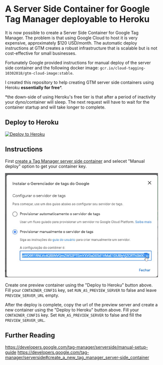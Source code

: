 # A Server Side Container for Google Tag Manager deployable to Heroku

It is now possible to create a Server Side Container for Google Tag Manager. The problem is that using Google Cloud to host it is very expensive, approximately $120 USD/month. The automatic deploy instructions at GTM creates a robust infrastructure that is scalable but is not cost-effective for small businesses.

Fortunately Google provided instructions for manual deploy of the server side container and the following docker image: `gcr.io/cloud-tagging-10302018/gtm-cloud-image:stable`. 

I created this repository to help creating GTM server side containers using Heroku **essentially for free***.

*the down-side of using Heroku's free tier is that after a period of inactivity your dyno/container will sleep. The next request will have to wait for the container startup and will take longer to complete.   


## Deploy to Heroku

[![Deploy to Heroku](https://www.herokucdn.com/deploy/button.png)](https://heroku.com/deploy?template=https://github.com/ivanmonteiro/google-tag-manager-server-side-container)


## Instructions

First [create a Tag Manager server side container](https://developers.google.com/tag-manager/serverside#create_a_new_tag_manager_server-side_container) and selecet "Manual deploy" option to get your container key.

![Screenshot](google-tag-manager-server-side-key.jpg)

Create one preview container using the "Deploy to Heroku" button above. Fill your `CONTAINER_CONFIG` key, set `RUN_AS_PREVIEW_SERVER` to false and leave `PREVIEW_SERVER_URL` empty.

After the deploy is complete, copy the url of the preview server and create a new container using the "Deploy to Heroku" button above. Fill your `CONTAINER_CONFIG` key. Set `RUN_AS_PREVIEW_SERVER` to false and fill the `PREVIEW_SERVER_URL`. 


## Further Reading
https://developers.google.com/tag-manager/serverside/manual-setup-guide
https://developers.google.com/tag-manager/serverside#create_a_new_tag_manager_server-side_container

